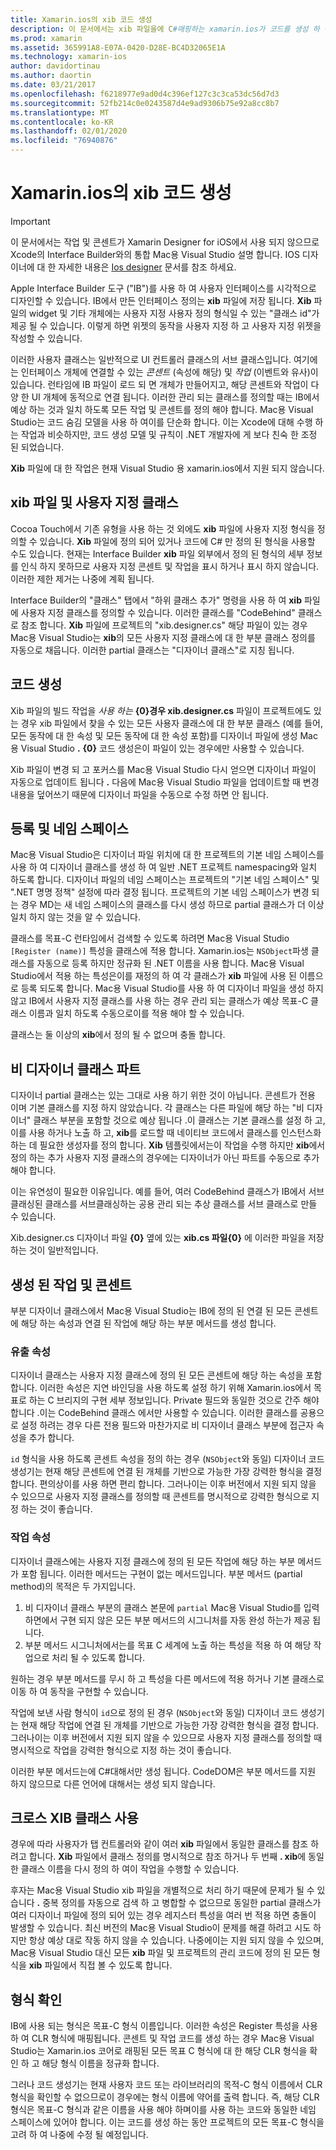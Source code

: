 ```yaml
---
title: Xamarin.ios의 xib 코드 생성
description: 이 문서에서는 xib 파일을에 C#매핑하는 xamarin.ios가 코드를 생성 하 여 프로그래밍 방식으로 시각적 컨트롤에 액세스할 수 있도록 하는 방법을 설명 합니다.
ms.prod: xamarin
ms.assetid: 365991A8-E07A-0420-D28E-BC4D32065E1A
ms.technology: xamarin-ios
author: davidortinau
ms.author: daortin
ms.date: 03/21/2017
ms.openlocfilehash: f6218977e9ad0d4c396ef127c3c3ca53dc56d7d3
ms.sourcegitcommit: 52fb214c0e0243587d4e9ad9306b75e92a8cc8b7
ms.translationtype: MT
ms.contentlocale: ko-KR
ms.lasthandoff: 02/01/2020
ms.locfileid: "76940876"
---
```

# <a name="xib-code-generation-in-xamarinios"></a>Xamarin.ios의 xib 코드 생성

> [!IMPORTANT]
> 이 문서에서는 작업 및 콘센트가 Xamarin Designer for iOS에서 사용 되지 않으므로 Xcode의 Interface Builder와의 통합 Mac용 Visual Studio 설명 합니다. IOS 디자이너에 대 한 자세한 내용은 [Ios designer](~/ios/user-interface/designer/index.md) 문서를 참조 하세요.

Apple Interface Builder 도구 ("IB")를 사용 하 여 사용자 인터페이스를 시각적으로 디자인할 수 있습니다. IB에서 만든 인터페이스 정의는 **xib** 파일에 저장 됩니다. **Xib** 파일의 widget 및 기타 개체에는 사용자 지정 사용자 정의 형식일 수 있는 "클래스 id"가 제공 될 수 있습니다. 이렇게 하면 위젯의 동작을 사용자 지정 하 고 사용자 지정 위젯을 작성할 수 있습니다.

이러한 사용자 클래스는 일반적으로 UI 컨트롤러 클래스의 서브 클래스입니다. 여기에는 인터페이스 개체에 연결할 수 있는 *콘센트* (속성에 해당) 및 *작업* (이벤트와 유사)이 있습니다. 런타임에 IB 파일이 로드 되 면 개체가 만들어지고, 해당 콘센트와 작업이 다양 한 UI 개체에 동적으로 연결 됩니다. 이러한 관리 되는 클래스를 정의할 때는 IB에서 예상 하는 것과 일치 하도록 모든 작업 및 콘센트를 정의 해야 합니다. Mac용 Visual Studio는 코드 숨김 모델을 사용 하 여이를 단순화 합니다. 이는 Xcode에 대해 수행 하는 작업과 비슷하지만, 코드 생성 모델 및 규칙이 .NET 개발자에 게 보다 친숙 한 조정 된 되었습니다.

**Xib** 파일에 대 한 작업은 현재 Visual Studio 용 xamarin.ios에서 지원 되지 않습니다.

## <a name="xib-files-and-custom-classes"></a>xib 파일 및 사용자 지정 클래스

Cocoa Touch에서 기존 유형을 사용 하는 것 외에도 **xib** 파일에 사용자 지정 형식을 정의할 수 있습니다. **Xib** 파일에 정의 되어 있거나 코드에 C# 만 정의 된 형식을 사용할 수도 있습니다. 현재는 Interface Builder **xib** 파일 외부에서 정의 된 형식의 세부 정보를 인식 하지 못하므로 사용자 지정 콘센트 및 작업을 표시 하거나 표시 하지 않습니다. 이러한 제한 제거는 나중에 계획 됩니다.

Interface Builder의 "클래스" 탭에서 "하위 클래스 추가" 명령을 사용 하 여 **xib** 파일에 사용자 지정 클래스를 정의할 수 있습니다. 이러한 클래스를 "CodeBehind" 클래스로 참조 합니다. **Xib** 파일에 프로젝트의 "xib.designer.cs" 해당 파일이 있는 경우 Mac용 Visual Studio는 **xib**의 모든 사용자 지정 클래스에 대 한 부분 클래스 정의를 자동으로 채웁니다. 이러한 partial 클래스는 "디자이너 클래스"로 지칭 됩니다.

## <a name="generating-code"></a>코드 생성

Xib 파일의 빌드 작업을 *사용 하는* **{0}경우 xib.designer.cs** 파일이 프로젝트에도 있는 경우 xib 파일에서 찾을 수 있는 모든 사용자 클래스에 대 한 부분 클래스 (예를 들어, 모든 동작에 대 한 속성 및 모든 동작에 대 한 속성 포함)를 디자이너 파일에 생성 Mac용 Visual Studio **.** **{0}** 코드 생성은이 파일이 있는 경우에만 사용할 수 있습니다.

Xib 파일이 변경 되 고 포커스를 Mac용 Visual Studio 다시 얻으면 디자이너 파일이 자동으로 업데이트 됩니다 **.** 다음에 Mac용 Visual Studio 파일을 업데이트할 때 변경 내용을 덮어쓰기 때문에 디자이너 파일을 수동으로 수정 하면 안 됩니다.

## <a name="registration-and-namespaces"></a>등록 및 네임 스페이스

Mac용 Visual Studio은 디자이너 파일 위치에 대 한 프로젝트의 기본 네임 스페이스를 사용 하 여 디자이너 클래스를 생성 하 여 일반 .NET 프로젝트 namespacing와 일치 하도록 합니다. 디자이너 파일의 네임 스페이스는 프로젝트의 "기본 네임 스페이스" 및 ".NET 명명 정책" 설정에 따라 결정 됩니다. 프로젝트의 기본 네임 스페이스가 변경 되는 경우 MD는 새 네임 스페이스의 클래스를 다시 생성 하므로 partial 클래스가 더 이상 일치 하지 않는 것을 알 수 있습니다.

클래스를 목표-C 런타임에서 검색할 수 있도록 하려면 Mac용 Visual Studio `[Register (name)]` 특성을 클래스에 적용 합니다. Xamarin.ios는 `NSObject`파생 클래스를 자동으로 등록 하지만 정규화 된 .NET 이름을 사용 합니다. Mac용 Visual Studio에서 적용 하는 특성은이를 재정의 하 여 각 클래스가 **xib** 파일에 사용 된 이름으로 등록 되도록 합니다. Mac용 Visual Studio를 사용 하 여 디자이너 파일을 생성 하지 않고 IB에서 사용자 지정 클래스를 사용 하는 경우 관리 되는 클래스가 예상 목표-C 클래스 이름과 일치 하도록 수동으로이를 적용 해야 할 수 있습니다.

클래스는 둘 이상의 **xib**에서 정의 될 수 없으며 충돌 합니다.

## <a name="non-designer-class-parts"></a>비 디자이너 클래스 파트

디자이너 partial 클래스는 있는 그대로 사용 하기 위한 것이 아닙니다. 콘센트가 전용 이며 기본 클래스를 지정 하지 않았습니다. 각 클래스는 다른 파일에 해당 하는 "비 디자이너" 클래스 부분을 포함할 것으로 예상 됩니다 .이 클래스는 기본 클래스를 설정 하 고,이를 사용 하거나 노출 하 고, **xib**를 로드할 때 네이티브 코드에서 클래스를 인스턴스화하는 데 필요한 생성자를 정의 합니다. **Xib** 템플릿에서는이 작업을 수행 하지만 **xib**에서 정의 하는 추가 사용자 지정 클래스의 경우에는 디자이너가 아닌 파트를 수동으로 추가 해야 합니다.

이는 유연성이 필요한 이유입니다. 예를 들어, 여러 CodeBehind 클래스가 IB에서 서브클래싱된 클래스를 서브클래싱하는 공용 관리 되는 추상 클래스를 서브 클래스로 만들 수 있습니다.

Xib.designer.cs 디자이너 파일 **{0}** 옆에 있는 **xib.cs 파일{0}** 에 이러한 파일을 저장 하는 것이 일반적입니다.

<a name="generated" />

## <a name="generated-actions-and-outlets"></a>생성 된 작업 및 콘센트

부분 디자이너 클래스에서 Mac용 Visual Studio는 IB에 정의 된 연결 된 모든 콘센트에 해당 하는 속성과 연결 된 작업에 해당 하는 부분 메서드를 생성 합니다.

### <a name="outlet-properties"></a>유출 속성

디자이너 클래스는 사용자 지정 클래스에 정의 된 모든 콘센트에 해당 하는 속성을 포함 합니다. 이러한 속성은 지연 바인딩을 사용 하도록 설정 하기 위해 Xamarin.ios에서 목표로 하는 C 브리지의 구현 세부 정보입니다. Private 필드와 동일한 것으로 간주 해야 합니다 .이는 CodeBehind 클래스 에서만 사용할 수 있습니다. 이러한 클래스를 공용으로 설정 하려는 경우 다른 전용 필드와 마찬가지로 비 디자이너 클래스 부분에 접근자 속성을 추가 합니다.

`id` 형식을 사용 하도록 콘센트 속성을 정의 하는 경우 (`NSObject`와 동일) 디자이너 코드 생성기는 현재 해당 콘센트에 연결 된 개체를 기반으로 가능한 가장 강력한 형식을 결정 합니다. 편의상이를 사용 하면 편리 합니다.
그러나이는 이후 버전에서 지원 되지 않을 수 있으므로 사용자 지정 클래스를 정의할 때 콘센트를 명시적으로 강력한 형식으로 지정 하는 것이 좋습니다.

### <a name="action-properties"></a>작업 속성

디자이너 클래스에는 사용자 지정 클래스에 정의 된 모든 작업에 해당 하는 부분 메서드가 포함 됩니다. 이러한 메서드는 구현이 없는 메서드입니다. 부분 메서드 (partial method)의 목적은 두 가지입니다.

1. 비 디자이너 클래스 부분의 클래스 본문에 `partial` Mac용 Visual Studio를 입력 하면에서 구현 되지 않은 모든 부분 메서드의 시그니처를 자동 완성 하는가 제공 됩니다.
2. 부분 메서드 시그니처에서는를 목표 C 세계에 노출 하는 특성을 적용 하 여 해당 작업으로 처리 될 수 있도록 합니다.

원하는 경우 부분 메서드를 무시 하 고 특성을 다른 메서드에 적용 하거나 기본 클래스로 이동 하 여 동작을 구현할 수 있습니다.

작업에 보낸 사람 형식이 `id`으로 정의 된 경우 (`NSObject`와 동일) 디자이너 코드 생성기는 현재 해당 작업에 연결 된 개체를 기반으로 가능한 가장 강력한 형식을 결정 합니다. 그러나이는 이후 버전에서 지원 되지 않을 수 있으므로 사용자 지정 클래스를 정의할 때 명시적으로 작업을 강력한 형식으로 지정 하는 것이 좋습니다.

이러한 부분 메서드는에 C#대해서만 생성 됩니다. CodeDOM은 부분 메서드를 지원 하지 않으므로 다른 언어에 대해서는 생성 되지 않습니다.

## <a name="cross-xib-class-usage"></a>크로스 XIB 클래스 사용

경우에 따라 사용자가 탭 컨트롤러와 같이 여러 **xib** 파일에서 동일한 클래스를 참조 하려고 합니다. **Xib** 파일에서 클래스 정의를 명시적으로 참조 하거나 두 번째 **. xib**에 동일한 클래스 이름을 다시 정의 하 여이 작업을 수행할 수 있습니다.

후자는 Mac용 Visual Studio xib 파일을 개별적으로 처리 하기 때문에 문제가 될 수 있습니다 **.** 중복 정의를 자동으로 검색 하 고 병합할 수 없으므로 동일한 partial 클래스가 여러 디자이너 파일에 정의 되어 있는 경우 레지스터 특성을 여러 번 적용 하면 충돌이 발생할 수 있습니다. 최신 버전의 Mac용 Visual Studio이 문제를 해결 하려고 시도 하지만 항상 예상 대로 작동 하지 않을 수 있습니다. 나중에이는 지원 되지 않을 수 있으며, Mac용 Visual Studio 대신 모든 **xib** 파일 및 프로젝트의 관리 코드에 정의 된 모든 형식을 **xib** 파일에서 직접 볼 수 있도록 합니다.

## <a name="type-resolution"></a>형식 확인

IB에 사용 되는 형식은 목표-C 형식 이름입니다. 이러한 속성은 Register 특성을 사용 하 여 CLR 형식에 매핑됩니다. 콘센트 및 작업 코드를 생성 하는 경우 Mac용 Visual Studio는 Xamarin.ios 코어로 래핑된 모든 목표 C 형식에 대 한 해당 CLR 형식을 확인 하 고 해당 형식 이름을 정규화 합니다.

그러나 코드 생성기는 현재 사용자 코드 또는 라이브러리의 목적-C 형식 이름에서 CLR 형식을 확인할 수 없으므로이 경우에는 형식 이름에 약어를 출력 합니다. 즉, 해당 CLR 형식은 목표-C 형식과 같은 이름을 사용 해야 하며이를 사용 하는 코드와 동일한 네임 스페이스에 있어야 합니다. 이는 코드를 생성 하는 동안 프로젝트의 모든 목표-C 형식을 고려 하 여 나중에 수정 될 예정입니다.
